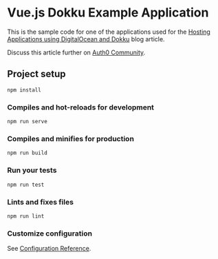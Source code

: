 # Vue.js Dokku Example Application

This is the sample code for one of the applications used for the [Hosting Applications using DigitalOcean and Dokku](https://community.auth0.com/t/build-and-secure-apis-with-scala-and-the-play-framework/18551) blog article.

Discuss this article further on [Auth0 Community](https://community.auth0.com/t/hosting-applications-using-digitalocean-and-dokku/18550).

## Project setup
```
npm install
```

### Compiles and hot-reloads for development
```
npm run serve
```

### Compiles and minifies for production
```
npm run build
```

### Run your tests
```
npm run test
```

### Lints and fixes files
```
npm run lint
```

### Customize configuration
See [Configuration Reference](https://cli.vuejs.org/config/).
